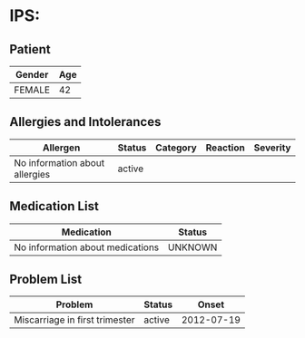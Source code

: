 # IPS:

## Patient

|Gender|Age|
|---|---|
|FEMALE|42|

## Allergies and Intolerances

|Allergen|Status|Category|Reaction|Severity|
|---|---|---|---|---|
|No information about allergies|active||||

## Medication List

|Medication|Status|
|---|---|
|No information about medications|UNKNOWN|

## Problem List

|Problem|Status|Onset|
|---|---|---|
|Miscarriage in first trimester|active|2012-07-19|
